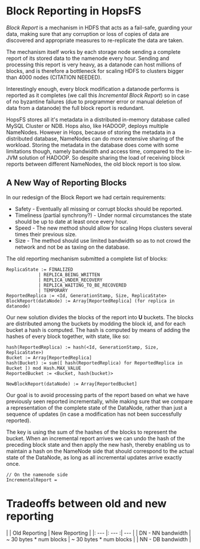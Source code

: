 # Block Reporting in HopsFS
_Block Report_ is a mechanism in HDFS that acts as a fail-safe, guarding your
 data, making sure that any corruption or loss of copies of data are discovered
  and appropriate measures to re-replicate the data are taken. 
  
The mechanism itself works by each storage node sending a complete report of 
its stored data to the namenode every hour. Sending and processing this 
report is very heavy, as a datanode can host millions of blocks, and is 
therefore a bottleneck for scaling HDFS to clusters bigger than 4000
 nodes (CITATION NEEDED).
 
Interestingly enough, every block modification a datanode performs is 
reported as it completes (we call this _Incremental Block Report_) so in case of
 no byzantine 
failures (due to 
programmer error or manual deletion of data from a datanode) the full block 
report is redundant.
 
HopsFS stores all it's metadata in a distributed in-memory database called 
MySQL Cluster or NDB. Hops also, like HADOOP, deploys multiple NameNodes. 
However in Hops, because of storing the metadata in a distributed database, 
NameNodes can do more extensive sharing of the workload. Storing the 
metadata in the database does come with some limitations though, namely 
bandwidth and access time, compared to the in-JVM solution of HADOOP. So 
despite sharing the load of receiving block reports between different 
NameNodes, the old block report is too slow.

## A New Way of Reporting Blocks
In our redesign of the Block Report we had certain requirements:
* Safety - Eventually all missing or corrupt blocks should be 
reported.
* Timeliness (partial synchrony?) - Under normal circumstances the state 
should be up to date at least once every hour.
* Speed - The new method should allow for scaling Hops clusters several times
 their previous size.
* Size - The method should use limited bandwidth so as to not crowd the 
network and not be as taxing on the database.

The old reporting mechanism submitted a complete list of blocks:

    ReplicaState := FINALIZED
                | REPLICA_BEING_WRITTEN
                | REPLICA_UNDER_RECOVERY
                | REPLICA_WAITING_TO_BE_RECOVERED
                | TEMPORARY
    ReportedReplica := <Id, GenerationStamp, Size, ReplicaState> 
    BlockReport(dataNode) := Array[ReportedReplica] (for replica in datanode)
    
Our new solution divides the blocks of the report into **U** buckets. The 
blocks are distributed among the buckets by modding the block id, and for 
each bucket a hash is computed. The hash is computed by means of adding the 
hashes of every block together, with state, like so:

    hash(ReportedReplica) := hash(<Id, GenerationStamp, Size, ReplicaState>)
    Bucket := Array[ReportedReplica]
    hash(Bucket) := sum([ hash(ReportedReplica) for ReportedReplica in Bucket ]) mod Hash.MAX_VALUE
    ReportedBucket := <Bucket, hash(bucket)>
    
    NewBlockReport(dataNode) := Array[ReportedBucket]

Our goal is to avoid processing parts of the report based on what we have 
previously seen reported incrementally, while making sure that we compare a 
representation of the complete state of the DataNode, rather than just a 
sequence of updates (in case a modification has not been successfully 
reported).

The key is using the sum of the hashes of the blocks to represent the bucket.
 When an incremental report arrives we can undo the hash of the preceding 
 block state and then apply the new hash, thereby enabling us to maintain a 
 hash on the NameNode side that should correspond to the actual state of the 
 DataNode, as long as all incremental updates arrive exactly once.

    // On the namenode side
    IncrementalReport = 
    
# Tradeoffs between old and new reporting
|  | Old Reporting | New Reporting |
|: --- |: --- :| --- |
| DN - NN bandwidth | ~ 30 bytes * num blocks | ~ 30 bytes * num blocks |
| NN - DB bandwidth | 

